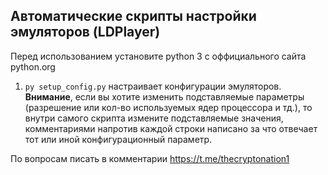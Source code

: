 ## Автоматические скрипты настройки эмуляторов (LDPlayer)

Перед использованием установите python 3 с оффициального сайта python.org

1. `py setup_config.py` настраивает конфигурации эмуляторов. **Внимание**, если вы хотите изменить подставляемые параметры (разрешение или кол-во используемых ядер процессора и тд.), то внутри самого скрипта измените подставляемые значения, комментариями напротив каждой строки написано за что отвечает тот или иной конфигурационный параметр.

По вопросам писать в комментарии https://t.me/thecryptonation1

